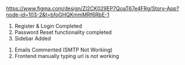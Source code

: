 <!-- Design File -->

https://www.figma.com/design/Zl2CK029EP7QoaT67e4FRg/Story-App?node-id=103-2&t=bfoGHQKmmMRf6RbE-1

<!-- FRONTEND -->

1. Register & Login Completed
2. Password Reset functionality completed
3. Sidebar Added

<!-- BACKEND -->

<!-- ! TODOS -->

1. Emails Commented (SMTP Not Working)
2. Frontend manually typing url is not working
